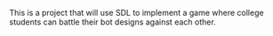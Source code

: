 This is a project that will use SDL to implement a game where college students can battle their bot designs against each other.
